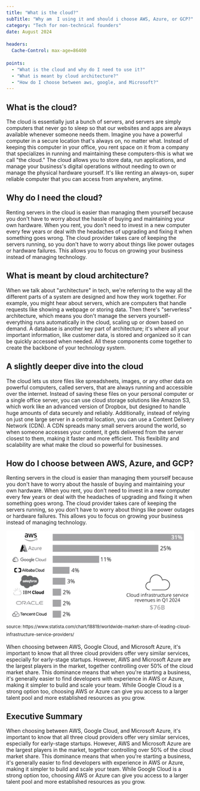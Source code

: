 ```yaml
---
title: "What is the cloud?"
subTitle: "Why am  I using it and should i choose AWS, Azure, or GCP?"
category: "Tech for non-technical founders"
date: August 2024

headers:
  Cache-Control: max-age=86400

points:
  - "What is the cloud and why do I need to use it?"
  - "What is meant by cloud architecture?"
  - "How do I choose between aws, google, and Microsoft?"
---
```


## What is the cloud?

The cloud is essentially just a bunch of servers, and servers are simply computers that never go to sleep so
that our websites and apps are always available whenever someone needs them. Imagine you have a powerful computer in a secure location that's always on, no matter what. Instead of keeping this computer in your office, you rent space on it from a company that specializes in running and maintaining these computers-this is what we call "the cloud." The cloud allows you to store data, run applications, and manage your business's digital operations without needing to own or manage the physical hardware yourself. It's like renting an always-on, super reliable computer that you can access from anywhere, anytime.

## Why do I need the cloud?

Renting servers in the cloud is easier than managing them yourself because you don't have to worry about the hassle of buying and maintaining your own hardware. When you rent, you don't need to invest in a new computer every few years or deal with the headaches of upgrading and fixing it when something goes wrong. The cloud provider takes care of keeping the servers running, so you don't have to worry about things like power outages or hardware failures. This allows you to focus on growing your business instead of managing technology.

## What is meant by cloud architecture?

When we talk about "architecture" in tech, we're referring to the way all the different parts of a system are designed and how they work together. For example, you might hear about servers, which are computers that handle requests like showing a webpage or storing data. Then there's "serverless" architecture, which means you don't manage the servers yourself-everything runs automatically in the cloud, scaling up or down based on demand. A database is another key part of architecture; it's where all your important information, like customer data, is stored and organized so it can be quickly accessed when needed. All these components come together to create the backbone of your technology system.

## A slightly deeper dive into the cloud

The cloud lets us store files like spreadsheets, images, or any other data on powerful computers, called servers, that are always running and accessible over the internet. Instead of saving these files on your personal computer or a single office server, you can use cloud storage solutions like Amazon S3, which work like an advanced version of Dropbox, but designed to handle huge amounts of data securely and reliably. Additionally, instead of relying on just one large server in a central location, you can use a Content Delivery Network (CDN). A CDN spreads many small servers around the world, so when someone accesses your content, it gets delivered from the server closest to them, making it faster and more efficient. This flexibility and scalability are what make the cloud so powerful for businesses.

## How do I choose between AWS, Azure, and GCP?

Renting servers in the cloud is easier than managing them yourself because you don't have to worry about the hassle of buying and maintaining your own hardware. When you rent, you don't need to invest in a new computer every few years or deal with the headaches of upgrading and fixing it when something goes wrong. The cloud provider takes care of keeping the servers running, so you don't have to worry about things like power outages or hardware failures. This allows you to focus on growing your business instead of managing technology.

<img src="./most-popular-cloud-providers.jpg" />
<sub>
    source: 
    https://www.statista.com/chart/18819/worldwide-market-share-of-leading-cloud-infrastructure-service-providers/
</sub>
  
<br/> 
<br/> 
When choosing between AWS, Google Cloud, and Microsoft Azure, it's important to know that all three cloud providers offer very similar services, especially for early-stage startups. However, AWS and Microsoft Azure are the largest players in the market, together controlling over 50% of the cloud market share. This dominance means that when you're starting a business, it's generally easier to find developers with experience in AWS or Azure, making it simpler to build and scale your team. While Google Cloud is a strong option too, choosing AWS or Azure can give you access to a larger talent pool and more established resources as you grow.

## Executive Summary

When choosing between AWS, Google Cloud, and Microsoft Azure, it's important to know that all three cloud providers offer very similar services, especially for early-stage startups. However, AWS and Microsoft Azure are the largest players in the market, together controlling over 50% of the cloud market share. This dominance means that when you're starting a business, it's generally easier to find developers with experience in AWS or Azure, making it simpler to build and scale your team. While Google Cloud is a strong option too, choosing AWS or Azure can give you access to a larger talent pool and more established resources as you grow.
